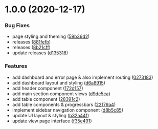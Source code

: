 # 1.0.0 (2020-12-17)


### Bug Fixes

* page styling and theming ([59b36d2](https://github.com/TonyOuma/analyticsplatform/commit/59b36d2a20fbb1db8be102566e7d11d31b17007d))
* releases ([881fefb](https://github.com/TonyOuma/analyticsplatform/commit/881fefbd919308cea0794e3f3bab4b371c3d09f8))
* releases ([8b21cff](https://github.com/TonyOuma/analyticsplatform/commit/8b21cff4408773c0724a1b5bd891175c4c9c023f))
* update releases ([d135318](https://github.com/TonyOuma/analyticsplatform/commit/d1353182f7814e0f30be9c0b7c7243cf6ed2dcdc))


### Features

* add dashboard and error page & also implement routing ([0273183](https://github.com/TonyOuma/analyticsplatform/commit/027318391f773e9f9608744938882c699a30ec1f))
* add dashboard layout and styling ([d6a8915](https://github.com/TonyOuma/analyticsplatform/commit/d6a89157a4ff5f28fd3b69403db3445a0039e572))
* add header component ([172d157](https://github.com/TonyOuma/analyticsplatform/commit/172d1574efed396df6258fbe908319df38d605f0))
* add main section component views ([d9de5ca](https://github.com/TonyOuma/analyticsplatform/commit/d9de5cac00ba0a91f469ede23a022db87428623c))
* add table component ([28391c2](https://github.com/TonyOuma/analyticsplatform/commit/28391c2e01bb915e70f4e5a95d7fd289e4c8fb5a))
* add table components & progressbars ([22179a4](https://github.com/TonyOuma/analyticsplatform/commit/22179a4032a53ecca49f25ecfab53ed1d89cb37a))
* implement sidebar navigation component ([d8b5c85](https://github.com/TonyOuma/analyticsplatform/commit/d8b5c858000771f8851572fdef4175b7cb9598aa))
* update UI layout & styling ([b32a44f](https://github.com/TonyOuma/analyticsplatform/commit/b32a44f9ad1d89a842dfccd74f091f66d96ef1d7))
* update view page interface ([f35e491](https://github.com/TonyOuma/analyticsplatform/commit/f35e491a0ea4857f575156650100badd556e948f))
